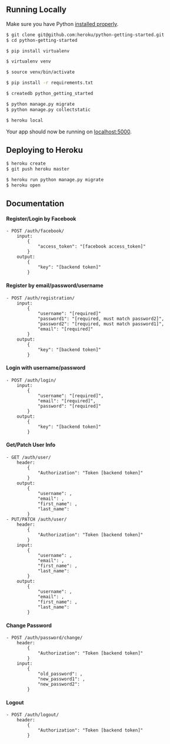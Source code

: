 ## Running Locally

Make sure you have Python [installed properly](http://install.python-guide.org).

```sh
$ git clone git@github.com:heroku/python-getting-started.git
$ cd python-getting-started

$ pip install virtualenv

$ virtualenv venv

$ source venv/bin/activate

$ pip install -r requirements.txt

$ createdb python_getting_started

$ python manage.py migrate
$ python manage.py collectstatic

$ heroku local
```

Your app should now be running on [localhost:5000](http://localhost:5000/).

## Deploying to Heroku

```sh
$ heroku create
$ git push heroku master

$ heroku run python manage.py migrate
$ heroku open
```


## Documentation

#### Register/Login by Facebook
    - POST /auth/facebook/
        input:
            {
                "access_token": "[facebook access_token]"
            }
        output:
            {
                "key": "[backend token]"
            }
#### Register by email/password/username
    - POST /auth/registration/
        input:
            {
                "username": "[required]"
                "password1": "[required, must match password2]",
                "password2": "[required, must match password1]",
                "email": "[required]"
            }
        output:
            {
                "key": "[backend token]"
            }
#### Login with username/password
    - POST /auth/login/
        input:
            {
                "username": "[required]",
                "email": "[required]",
                "password": "[required]"
            }
        output:
            {
                "key": "[backend token]"
            }
#### Get/Patch User Info
    - GET /auth/user/
        header:
            {
                "Authorization": "Token [backend token]"
            }
        output:
            {
                "username": ,
                "email": ,
                "first_name": ,
                "last_name": 
            }
    - PUT/PATCH /auth/user/
        header:
            {
                "Authorization": "Token [backend token]"
            }
        input:
            {
                "username": ,
                "email": ,
                "first_name": ,
                "last_name": 
            }
        output:
            {
                "username": ,
                "email": ,
                "first_name": ,
                "last_name": 
            }
#### Change Password
    - POST /auth/password/change/
        header:
            {
                "Authorization": "Token [backend token]"
            }
        input:
            {
                "old_password": ,
                "new_password1": ,
                "new_password2": 
            }
#### Logout
    - POST /auth/logout/
        header:
            {
                "Authorization": "Token [backend token]"
            }

        
